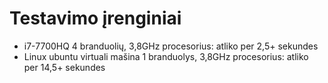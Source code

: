 # Testavimo įrenginiai 

- i7-7700HQ 4 branduolių, 3,8GHz procesorius: atliko per 2,5+ sekundes
- Linux ubuntu virtuali mašina 1 branduolys, 3,8GHz procesorius: atliko per 14,5+ sekundes
